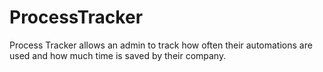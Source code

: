 # ProcessTracker
Process Tracker allows an admin to track how often their automations are used and how much time is saved by their company. 
